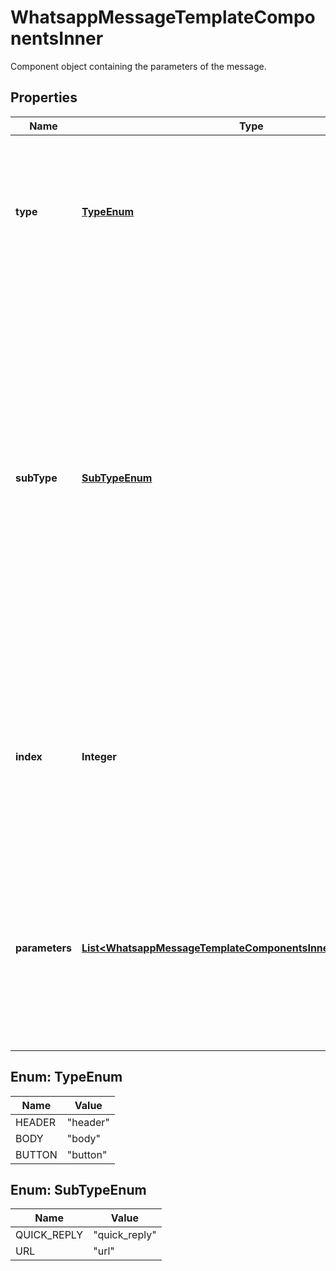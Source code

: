 

# WhatsappMessageTemplateComponentsInner

Component object containing the parameters of the message.

## Properties

| Name | Type | Description | Notes |
|------------ | ------------- | ------------- | -------------|
|**type** | [**TypeEnum**](#TypeEnum) | Describes the component type. One of &#x60;header&#x60;, &#x60;body&#x60;, &#x60;button&#x60;. For text-based templates, we only support the type&#x3D;body. |  |
|**subType** | [**SubTypeEnum**](#SubTypeEnum) | Type of button to create. &#x60;quick_reply&#x60;: Refers to a previously created quick reply button that allows for the customer to return a predefined message. &#x60;url&#x60;: Refers to a previously created button that allows the customer to visit the URL generated by appending the text parameter to the predefined prefix URL in the template. |  [optional] |
|**index** | **Integer** | Required when &#x60;type&#x60; &#x3D; &#x60;button&#x60;. Not used for the other types. Position index of the button. You can have up to 3 buttons using index values of 0 to 2. |  [optional] |
|**parameters** | [**List&lt;WhatsappMessageTemplateComponentsInnerParametersInner&gt;**](WhatsappMessageTemplateComponentsInnerParametersInner.md) | Required when &#x60;type&#x60; &#x3D; &#x60;button&#x60;. Array of parameter objects with the content of the message. For components of &#x60;type&#x60; &#x3D; &#x60;button&#x60;, see the [button parameter object](https://developers.facebook.com/docs/whatsapp/cloud-api/reference/messages#button-parameter-object). |  [optional] |



## Enum: TypeEnum

| Name | Value |
|---- | -----|
| HEADER | &quot;header&quot; |
| BODY | &quot;body&quot; |
| BUTTON | &quot;button&quot; |



## Enum: SubTypeEnum

| Name | Value |
|---- | -----|
| QUICK_REPLY | &quot;quick_reply&quot; |
| URL | &quot;url&quot; |



